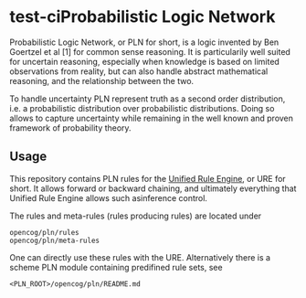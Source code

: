 test-ciProbabilistic Logic Network
===========================

Probabilistic Logic Network, or PLN for short, is a logic invented by
Ben Goertzel et al [1] for common sense reasoning. It is particularily
well suited for uncertain reasoning, especially when knowledge is
based on limited observations from reality, but can also handle
abstract mathematical reasoning, and the relationship between the two.

To handle uncertainty PLN represent truth as a second order
distribution, i.e. a probabilistic distribution over probabilistic
distributions. Doing so allows to capture uncertainty while remaining
in the well known and proven framework of probability theory.

Usage
-----

This repository contains PLN rules for the
[Unified Rule Engine](https://github.com/opencog/ure),
or URE for short.  It allows forward or backward chaining, and
ultimately everything that Unified Rule Engine allows such asinference
control.

The rules and meta-rules (rules producing rules) are located under

```
opencog/pln/rules
opencog/pln/meta-rules
```

One can directly use these rules with the URE. Alternatively there is
a scheme PLN module containing predifined rule sets, see

```
<PLN_ROOT>/opencog/pln/README.md
```

